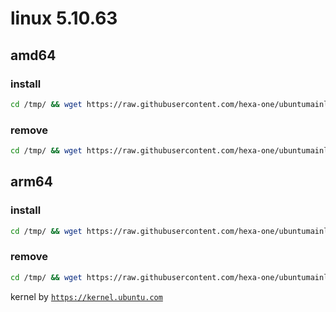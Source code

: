 # linux 5.10.63

## amd64

### install
```bash
cd /tmp/ && wget https://raw.githubusercontent.com/hexa-one/ubuntumainline/main/catalog/5.10.63/install.sh && chmod +x install.sh && sudo ./install.sh -amd
```
### remove
```bash
cd /tmp/ && wget https://raw.githubusercontent.com/hexa-one/ubuntumainline/main/catalog/5.10.63/install.sh && chmod +x install.sh && sudo ./install.sh -r
```
## arm64

### install
```bash
cd /tmp/ && wget https://raw.githubusercontent.com/hexa-one/ubuntumainline/main/catalog/5.10.63/install.sh && chmod +x install.sh && sudo ./install.sh -arm
```
### remove
```bash
cd /tmp/ && wget https://raw.githubusercontent.com/hexa-one/ubuntumainline/main/catalog/5.10.63/install.sh && chmod +x install.sh && sudo ./install.sh -r
```


kernel by [`https://kernel.ubuntu.com`](https://kernel.ubuntu.com/)
